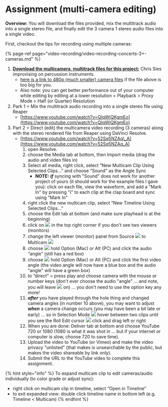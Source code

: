 # Assignment \(multi-camera editing\)

**Overview:** You will download the files provided, mix the multitrack audio into a single stereo file, and finally edit the 3 camera 1 stereo audio files into a single video.

First, checkout the tips for recording using multiple cameras:

{% page-ref page="video-recording/video-recording-concerts-3+-cameras.md" %}

1. [**Download the multicamera, multitrack files for this project:**](https://baylor.box.com/s/z089aic1ot173byik8wz5laigaokyccw) Chris Sies improvising on percussion instruments.
   * [here is a link to 480p \(much smaller\) camera files](https://baylor.box.com/s/fok16nf7gexedflrf9mw9p0k2plc6mhf) if the file above is too big for you.
   * Also note: you can get better performance out of your computer while editing by editing at a lower resolution = Playback &gt; Proxy Mode &gt; Half \(or Quarter\) Resolution
2. Park 1 = Mix the multitrack audio recording into a single stereo file using Reaper
   * [https://www.youtube.com/watch?v=QIqWjQKgmEo](https://www.youtube.com/watch?v=QIqWjQKgmEo)
3. Part 2 = Direct \(edit\) the multicamera video recording \(3 cameras\) along with the stereo rendered file from Reaper using DaVinci Resolve.
   * [https://www.youtube.com/watch?v=52Sq5NZAq\_A](https://www.youtube.com/watch?v=52Sq5NZAq_A)
     1. open Resolve.
     2. choose the Media tab at bottom, then Import media \(drag the audio and video files in\)
     3. Select all media, right click, select “New Multicam Clip Using Selected Clips…” and choose “Sound” as the Angle Sync
        * **NOTE:** _**if**_ syncing with "Sound" does not work for another project of yours \(it should work for the example files I gave you\): click on each file, view the waveform, and add a "Mark In" by pressing "i" to each clip at the clap board and sync using "Mark In"
     4. right click the new multicam clip, select “New Timeline Using Selected Clips…”
     5. choose the Edit tab at bottom \(and make sure playhead is at the beginning\)
     6. click on ![](https://firebasestorage.googleapis.com/v0/b/gitbook-28427.appspot.com/o/assets%2F-LroRRcyiuzPub4SVHLq%2F-LudHWk1m4tx71EpDtOe%2F-LudMBSZ49oqXCo-nIml%2FScreen%20Shot%202019-11-26%20at%202.17.10%20PM.png?alt=media&token=edb0a0d6-e9a4-4844-a7c3-9c668f75002a) in the top right corner if you don't see two viewers \(monitors\)
     7. change the left viewer \(monitor\) panel from Source ![](https://firebasestorage.googleapis.com/v0/b/gitbook-28427.appspot.com/o/assets%2F-LroRRcyiuzPub4SVHLq%2F-Ltfz1B_V9CX8fGkDKLv%2F-LtfznlFJNdNwapbfNo9%2Fsource-37.png?alt=media&token=3074938c-6300-4ad2-bdff-387f62f0f405) to Multicam ![](https://firebasestorage.googleapis.com/v0/b/gitbook-28427.appspot.com/o/assets%2F-LroRRcyiuzPub4SVHLq%2F-Ltfz1B_V9CX8fGkDKLv%2F-LtfzqcKSxZTg_i2WydE%2Fmulti2-38.png?alt=media&token=94ec015b-18f8-489d-a98c-ba28e9b68c28)
     8. choose ![](https://firebasestorage.googleapis.com/v0/b/gitbook-28427.appspot.com/o/assets%2F-LroRRcyiuzPub4SVHLq%2F-Ltfz1B_V9CX8fGkDKLv%2F-Ltfzv2Y2gd30AHCHtn6%2Faudio-39.png?alt=media&token=021710e1-7942-4888-a794-5568179b601b) hold Option \(Mac\) or Alt \(PC\) and click the audio “angle” \(still has a red box\)
     9. choose ![](https://firebasestorage.googleapis.com/v0/b/gitbook-28427.appspot.com/o/assets%2F-LroRRcyiuzPub4SVHLq%2F-Ltfz1B_V9CX8fGkDKLv%2F-Ltg-17gQEfYIDaJVIgX%2Fvideo-41.png?alt=media&token=d240620e-70e0-4908-a5a1-21549ab64154) hold Option \(Mac\) or Alt \(PC\) and click the first video angle \(the video angle will now have a blue box and the audio "angle" will have a green box\)
     10. to “direct” = press play and choose camera with the mouse or number keys \(don't ever choose the audio "angle" ... and note, you will leave ![](https://firebasestorage.googleapis.com/v0/b/gitbook-28427.appspot.com/o/assets%2F-LroRRcyiuzPub4SVHLq%2F-Ltfz1B_V9CX8fGkDKLv%2F-Ltg-17gQEfYIDaJVIgX%2Fvideo-41.png?alt=media&token=d240620e-70e0-4908-a5a1-21549ab64154) on\) ... you don't need to use the option key any more!
     11. _**after**_ you have played through the hole thing and changed camera angles \(in number 10 above\), you may want to adjust _**when**_ a camera change occurs \(you may have been a bit late or early\) ... so in Selection Mode ![](https://firebasestorage.googleapis.com/v0/b/gitbook-28427.appspot.com/o/assets%2F-LroRRcyiuzPub4SVHLq%2F-Ltfz1B_V9CX8fGkDKLv%2F-Ltg-Bxe6cyz04PY-S28%2FPinClipart-74.png?alt=media&token=4c90c6ca-325f-44b6-b91c-6215de029ea2) hover between two clips until you see the Roll Edit cursor ![](https://firebasestorage.googleapis.com/v0/b/gitbook-28427.appspot.com/o/assets%2F-LroRRcyiuzPub4SVHLq%2F-Ltfz1B_V9CX8fGkDKLv%2F-Ltg-HPODRZEO9ps-fPL%2Froll-edit-cursor-72.png?alt=media&token=64408e8b-abde-4865-8d3b-3fad9c5216c7) click and drag left or right
     12. When you are done: Deliver tab at bottom and choose YouTube 720 or 1080 \(1080 is what it was shot in ... but if your internet or computer is slow, choose 720 to save time\).
     13. Upload the video to YouTube \(or Vimeo\) and make the video privacy "unlisted" \(that makes is unsearchable by the public, but makes the video shareable by link only\).
     14. Submit the URL to the YouTube video to complete this assignment.

{% hint style="info" %}
To expand multicam clip to edit cameras/audio individually \(to color grade or adjust sync\):

* right click on multicam clip in timeline, select “Open in Timeline”
* to exit expanded view: double click timeline name in bottom left \(e.g. Timeline &lt; Multicam\)
{% endhint %}

